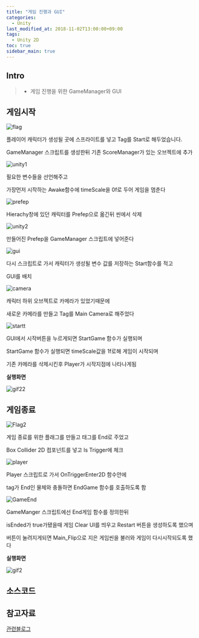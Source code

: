 ```yaml
---
title: "게임 진행과 GUI"
categories: 
  - Unity
last_modified_at: 2018-11-02T13:00:00+09:00
tags: 
  - Unity 2D
toc: true
sidebar_main: true
---
```


## Intro

> - 게임 진행을 위한 GameManager와 GUI




## 게임시작

![flag](https://github.com/lesslate/lesslate.github.io/blob/master/assets/img/Unity/StartEnd/flag.png?raw=true)

플레이어 캐릭터가 생성될 곳에 스프라이트를 넣고
Tag를 Start로 해두었습니다.

GameManager 스크립트를 생성한뒤 기존 ScoreManager가 있는 오브젝트에 추가


![unity1](https://github.com/lesslate/lesslate.github.io/blob/master/assets/img/Unity/StartEnd/unity1.png?raw=true)


필요한 변수들을 선언해주고

가장먼저 시작하는 Awake함수에 timeScale을 0f로 두어 게임을 멈춘다


![prefep](https://github.com/lesslate/lesslate.github.io/blob/master/assets/img/Unity/StartEnd/prefep.png?raw=true)


Hierachy창에 있던 캐릭터를 Prefep으로 옮긴뒤 씬에서 삭제
 
 
![unity2](https://github.com/lesslate/lesslate.github.io/blob/master/assets/img/Unity/StartEnd/unity2.png?raw=true)

 
만들어진 Prefep을 GameManager 스크립트에 넣어준다


![gui](https://github.com/lesslate/lesslate.github.io/blob/master/assets/img/Unity/StartEnd/unity3.png?raw=true)

다시 스크립트로 가서 캐릭터가 생성될 변수 값를 저장하는 Start함수를 적고

GUI를 배치


![camera](https://github.com/lesslate/lesslate.github.io/blob/master/assets/img/Unity/StartEnd/main.png?raw=true)


캐릭터 하위 오브젝트로 카메라가 있었기때문에

새로운 카메라를 만들고 Tag를 Main Camera로 해주었다


![startt](https://github.com/lesslate/lesslate.github.io/blob/master/assets/img/Unity/StartEnd/unity3.png?raw=true)


GUI에서 시작버튼을 누르게되면 StartGame 함수가 실행되며

StartGame 함수가 실행되면 timeScale값을 1f로해 게임이 시작되며

기존 카메라를 삭제시킨후 Player가 시작지점에 나타나게됨


**실행화면**

![gif22](https://github.com/lesslate/lesslate.github.io/blob/master/assets/img/Unity/StartEnd/start.gif?raw=true)



## 게임종료


![Flag2](https://github.com/lesslate/lesslate.github.io/blob/master/assets/img/Unity/StartEnd/flaggg.png?raw=true)

게임 종료를 위한 플래그를 만들고 태그를 End로 주었고

Box Collider 2D 컴포넌트를 넣고 Is Trigger에 체크


![player](https://github.com/lesslate/lesslate.github.io/blob/master/assets/img/Unity/StartEnd/player.png?raw=true)


Player 스크립트로 가서 OnTriggerEnter2D 함수안에

tag가 End인 물체와 충돌하면 EndGame 함수를 호출하도록 함


![GameEnd](https://github.com/lesslate/lesslate.github.io/blob/master/assets/img/Unity/StartEnd/gameend.png?raw=true)


GameManger 스크립트에선 End게임 함수를 정의한뒤

isEnded가 true가됐을때 게임 Clear UI를 띄우고 Restart 버튼을 생성하도록 했으며

버튼이 눌려지게되면 Main_Flip으로 지은 게임씬을 불러와 게임이 다시시작되도록 했다


**실행화면**

![gif2](https://github.com/lesslate/lesslate.github.io/blob/master/assets/img/Unity/StartEnd/end.gif?raw=true)




## 소스코드

<script src="https://gist.github.com/lesslate/7f256b1c5daedd7e09ef195a8509a5bc.js"></script>



## 참고자료

[관련블로그](http://blog.naver.com/PostView.nhn?blogId=gold_metal&logNo=220889990806&categoryNo=40&parentCategoryNo=0&viewDate=&currentPage=2&postListTopCurrentPage=1&from=postView&userTopListOpen=true&userTopListCount=5&userTopListManageOpen=false&userTopListCurrentPage=2)